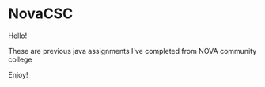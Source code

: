 # NovaCSC
Hello!

These are previous java assignments I've completed from NOVA community college

Enjoy!
